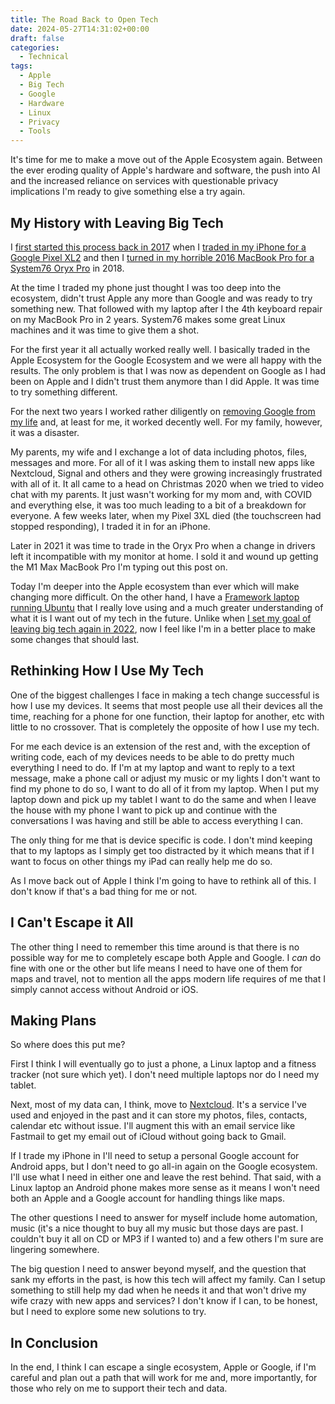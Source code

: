 ```yaml
---
title: The Road Back to Open Tech
date: 2024-05-27T14:31:02+00:00
draft: false
categories:
  - Technical
tags:
  - Apple
  - Big Tech
  - Google
  - Hardware
  - Linux
  - Privacy
  - Tools
---
```


It's time for me to make a move out of the Apple Ecosystem again. Between the ever eroding quality of Apple's hardware and software, the push into AI and the increased reliance on services with questionable privacy implications I'm ready to give something else a try again.

## My History with Leaving Big Tech

I [first started this process back in 2017][1] when I [traded in my iPhone for a Google Pixel XL2][2] and then I [turned in my horrible 2016 MacBook Pro for a System76 Oryx Pro][3] in 2018.

At the time I traded my phone just thought I was too deep into the ecosystem, didn't trust Apple any more than Google and was ready to try something new. That followed with my laptop after I the 4th keyboard repair on my MacBook Pro in 2 years. System76 makes some great Linux machines and it was time to give them a shot.

For the first year it all actually worked really well. I basically traded in the Apple Ecosystem for the Google Ecosystem and we were all happy with the results. The only problem is that I was now as dependent on Google as I had been on Apple and I didn't trust them anymore than I did Apple. It was time to try something different.

For the next two years I worked rather diligently on [removing Google from my life][4] and, at least for me, it worked decently well. For my family, however, it was a disaster.

My parents, my wife and I exchange a lot of data including photos, files, messages and more. For all of it I was asking them to install new apps like Nextcloud, Signal and others and they were growing increasingly frustrated with all of it. It all came to a head on Christmas 2020 when we tried to video chat with my parents. It just wasn't working for my mom and, with COVID and everything else, it was too much leading to a bit of a breakdown for everyone. A few weeks later, when my Pixel 3XL died (the touchscreen had stopped responding), I traded it in for an iPhone.

Later in 2021 it was time to trade in the Oryx Pro when a change in drivers left it incompatible with my monitor at home. I sold it and wound up getting the M1 Max MacBook Pro I'm typing out this post on.

Today I'm deeper into the Apple ecosystem than ever which will make changing more difficult. On the other hand, I have a [Framework laptop running Ubuntu][5] that I really love using and a much greater understanding of what it is I want out of my tech in the future. Unlike when [I set my goal of leaving big tech again in 2022][6], now I feel like I'm in a better place to make some changes that should last.

## Rethinking How I Use My Tech

One of the biggest challenges I face in making a tech change successful is how I use my devices. It seems that most people use all their devices all the time, reaching for a phone for one function, their laptop for another, etc with little to no crossover. That is completely the opposite of how I use my tech.

For me each device is an extension of the rest and, with the exception of writing code, each of my devices needs to be able to do pretty much everything I need to do. If I'm at my laptop and want to reply to a text message, make a phone call or adjust my music or my lights I don't want to find my phone to do so, I want to do all of it from my laptop. When I put my laptop down and pick up my tablet I want to do the same and when I leave the house with my phone I want to pick up and continue with the conversations I was having and still be able to access everything I can.

The only thing for me that is device specific is code. I don't mind keeping that to my laptops as I simply get too distracted by it which means that if I want to focus on other things my iPad can really help me do so.

As I move back out of Apple I think I'm going to have to rethink all of this. I don't know if that's a bad thing for me or not.

## I Can't Escape it All

The other thing I need to remember this time around is that there is no possible way for me to completely escape both Apple and Google. I _can_ do fine with one or the other but life means I need to have one of them for maps and travel, not to mention all the apps modern life requires of me that I simply cannot access without Android or iOS.

## Making Plans

So where does this put me?

First I think I will eventually go to just a phone, a Linux laptop and a fitness tracker (not sure which yet). I don't need multiple laptops nor do I need my tablet.

Next, most of my data can, I think, move to [Nextcloud][7]. It's a service I've used and enjoyed in the past and it can store my photos, files, contacts, calendar etc without issue. I'll augment this with an email service like Fastmail to get my email out of iCloud without going back to Gmail.

If I trade my iPhone in I'll need to setup a personal Google account for Android apps, but I don't need to go all-in again on the Google ecosystem. I'll use what I need in either one and leave the rest behind. That said, with a Linux laptop an Android phone makes more sense as it means I won't need both an Apple and a Google account for handling things like maps.

The other questions I need to answer for myself include home automation, music (it's a nice thought to buy all my music but those days are past. I couldn't buy it all on CD or MP3 if I wanted to) and a few others I'm sure are lingering somewhere.

The big question I need to answer beyond myself, and the question that sank my efforts in the past, is how this tech will affect my family. Can I setup something to still help my dad when he needs it and that won't drive my wife crazy with new apps and services? I don't know if I can, to be honest, but I need to explore some new solutions to try.

## In Conclusion

In the end, I think I can escape a single ecosystem, Apple or Google, if I'm careful and plan out a path that will work for me and, more importantly, for those who rely on me to support their tech and data.

 [1]: /2017/12/from-apple-to-google-and-more-my-adventure-in-escaping-the-apple-ecosystem/
 [2]: /2017/12/pixel-2-xl-vs-iphone-8-a-week-of-using-both/
 [3]: /2018/09/from-mac-to-linux-first-impressions-on-a-major-workflow-shift/
 [4]: /2020/04/leaving-big-tech-behind-take-2/
 [5]: /2022/12/hello-again-linux-i-missed-you/
 [6]: /2022/12/time-to-reduce-my-reliance-on-big-tech/
 [7]: https://nextcloud.com
